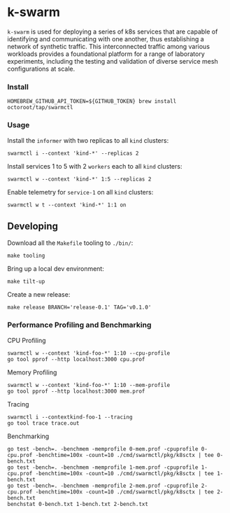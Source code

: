 # k-swarm
`k-swarm` is used for deploying a series of k8s services that are capable of identifying and communicating with one another, thus establishing a network of synthetic traffic. This interconnected traffic among various workloads provides a foundational platform for a range of laboratory experiments, including the testing and validation of diverse service mesh configurations at scale.

### Install

```
HOMEBREW_GITHUB_API_TOKEN=${GITHUB_TOKEN} brew install octoroot/tap/swarmctl
```

### Usage

Install the `informer` with two replicas to all `kind` clusters:
```
swarmctl i --context 'kind-*' --replicas 2
```

Install services 1 to 5 with 2 `workers` each to all `kind` clusters:
```
swarmctl w --context 'kind-*' 1:5 --replicas 2
```

Enable telemetry for `service-1` on all `kind` clusters:
```
swarmctl w t --context 'kind-*' 1:1 on
```

## Developing

Download all the `Makefile` tooling to `./bin/`:
```
make tooling
```

Bring up a local dev environment:
```
make tilt-up
```

Create a new release:
```
make release BRANCH='release-0.1' TAG='v0.1.0'
```

### Performance Profiling and Benchmarking
CPU Profiling
```
swarmctl w --context 'kind-foo-*' 1:10 --cpu-profile
go tool pprof --http localhost:3000 cpu.prof
```

Memory Profiling
```
swarmctl w --context 'kind-foo-*' 1:10 --mem-profile
go tool pprof --http localhost:3000 mem.prof
```

Tracing
```
swarmctl i --contextkind-foo-1 --tracing
go tool trace trace.out
```

Benchmarking
```
go test -bench=. -benchmem -memprofile 0-mem.prof -cpuprofile 0-cpu.prof -benchtime=100x -count=10 ./cmd/swarmctl/pkg/k8sctx | tee 0-bench.txt
go test -bench=. -benchmem -memprofile 1-mem.prof -cpuprofile 1-cpu.prof -benchtime=100x -count=10 ./cmd/swarmctl/pkg/k8sctx | tee 1-bench.txt
go test -bench=. -benchmem -memprofile 2-mem.prof -cpuprofile 2-cpu.prof -benchtime=100x -count=10 ./cmd/swarmctl/pkg/k8sctx | tee 2-bench.txt
benchstat 0-bench.txt 1-bench.txt 2-bench.txt
```
